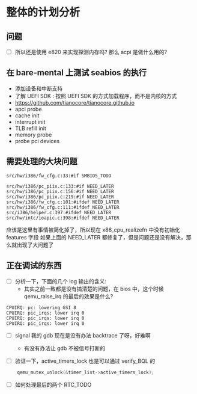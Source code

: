 # 整体的计划分析

## 问题
- [ ] 所以还是使用 e820 来实现探测内存吗? 那么 acpi 是做什么用的?

## 在 bare-mental 上测试 seabios 的执行
- 添加设备和中断支持
- 了解 UEFI SDK : 按照 UEFI SDK 的方式加载程序，而不是内核的方式
- https://github.com/tianocore/tianocore.github.io
- apci probe
- cache init
- interrupt init
- TLB refill init
- memory probe
- probe pci devices

## 需要处理的大块问题
```plain
src/hw/i386/fw_cfg.c:33:#if SMBIOS_TODO
```

```plain
src/hw/i386/pc_piix.c:133:#if NEED_LATER
src/hw/i386/pc_piix.c:156:#if NEED_LATER
src/hw/i386/pc_piix.c:219:#if NEED_LATER
src/hw/i386/fw_cfg.c:101:#ifdef NEED_LATER
src/hw/i386/fw_cfg.c:111:#ifdef NEED_LATER
src/i386/helper.c:397:#ifdef NEED_LATER
src/hw/intc/ioapic.c:398:#ifdef NEED_LATER
```

应该是这里有事情被简化掉了，所以现在 x86_cpu_realizefn 中没有初始化 features 字段
如果上面的 NEED_LATER 都修复了，但是问题还是没有解决，那么就出现了大问题了

## 正在调试的东西
- [ ] 分析一下，下面的几个 log 输出的含义:
  - 其实之前一致都是没有搞清楚的问题，在 bios 中，这个时候 qemu_raise_irq 的最后的效果是什么?
```plain
CPUIRQ: pc: lowering GSI 8
CPUIRQ: pic_irqs: lower irq 0
CPUIRQ: pic_irqs: lower irq 0
CPUIRQ: pic_irqs: lower irq 0
```

- [ ] signal 我的 gdb 现在是没有办法 backtrace 了呀，好难啊
  - 有没有办法让 gdb 不被信号打断的

- [ ] 验证一下，active_timers_lock 也是可以通过 verify_BQL 的
```c
    qemu_mutex_unlock(&timer_list->active_timers_lock);
```

- [ ] 如何处理最后的两个 RTC_TODO
